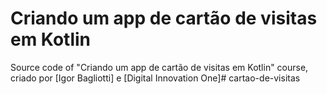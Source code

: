 # Criando um app de cartão de visitas em Kotlin

Source code of "Criando um app de cartão de visitas em Kotlin" course, criado por [Igor Bagliotti] e [Digital Innovation One]#   c a r t a o - d e - v i s i t a s  
 